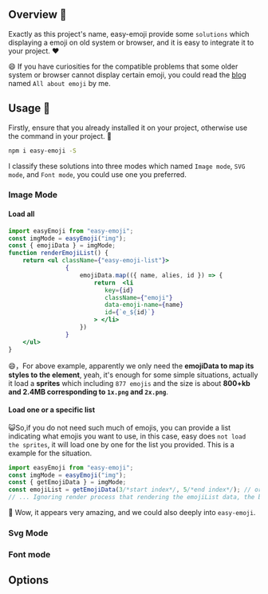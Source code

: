 
## Overview 📖

Exactly as this project's name, easy-emoji provide some `solutions` which displaying a emoji on old system or 
browser, and it is easy to integrate it to your project.  ❤️

😄 If you have curiosities for the compatible problems that some older system or browser cannot display certain emoji, you could read 
the [blog](https://tongdada.github.io/2020/04/01/all-about-emoji/) named `All about emoji` by me.

## Usage 🔧

Firstly, ensure that you already installed it on your project, otherwise use the command in your project. 💪

```bash
npm i easy-emoji -S
```

I classify these solutions into three modes which named `Image mode`, `SVG mode`, and `Font mode`, 
you could use one you preferred.

### Image Mode

#### Load all
```jsx harmony
import easyEmoji from "easy-emoji";
const imgMode = easyEmoji("img");
const { emojiData } = imgMode;
function renderEmojiList() {
	return <ul className={"easy-emoji-list"}>
                {
               	    emojiData.map(({ name, alies, id }) => {
               	    	return  <li
                           key={id}
                           className={"emoji"}
                           data-emoji-name={name}
                           id={`e_${id}`}
                        > </li>
               	    })
               	}
    </ul>
}
```

😄，For above example, apparently we only need the **emojiData to map its styles to the element**, yeah, it's enough for some 
simple situations, actually it load a **sprites** which including `877 emojis` and the size is about **800+kb and 2.4MB
corresponding to `1x.png` and `2x.png`**.

#### Load one or a specific list

😺So,if you do not need such much of emojis, you can provide a list indicating what emojis you want to use, in this case, 
easy does `not load the sprites`, it will load one by one for the list you provided. This is a example for the 
situation. 

```jsx harmony
import easyEmoji from "easy-emoji";
const imgMode = easyEmoji("img");
const { getEmojiData } = imgMode;
const emojiList = getEmojiData(3/*start index*/, 5/*end index*/); // or getEmojiData([3,4,5]);
// ... Ignoring render process that rendering the emojiList data, the behavior as same as above example.
```

🚀 Wow, it appears very amazing, and we could also deeply into `easy-emoji`.

### Svg Mode

### Font mode

## Options
